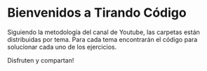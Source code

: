 # Bienvenidos a Tirando Código

Siguiendo la metodología del canal de Youtube, las carpetas están distribuidas por tema. Para cada tema encontrarán el código para solucionar cada uno de los ejercicios. 

Disfruten y compartan!

